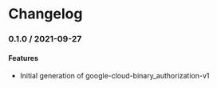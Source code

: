 # Changelog

### 0.1.0 / 2021-09-27

#### Features

* Initial generation of google-cloud-binary_authorization-v1
